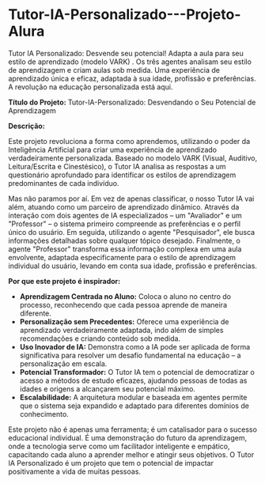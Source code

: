 # Tutor-IA-Personalizado---Projeto-Alura
Tutor IA Personalizado: Desvende seu potencial! Adapta a aula para seu estilo de aprendizado (modelo VARK) . Os três agentes analisam seu estilo de aprendizagem e criam aulas sob medida. Uma experiência de aprendizado única e eficaz, adaptada à sua idade, profissão e preferências. A revolução na educação personalizada está aqui. 

**Título do Projeto:** Tutor-IA-Personalizado: Desvendando o Seu Potencial de Aprendizagem

**Descrição:**

Este projeto revoluciona a forma como aprendemos, utilizando o poder da Inteligência Artificial para criar uma experiência de aprendizado verdadeiramente personalizada. Baseado no modelo VARK (Visual, Auditivo, Leitura/Escrita e Cinestésico), o Tutor IA analisa as respostas a um questionário aprofundado para identificar os estilos de aprendizagem predominantes de cada indivíduo.

Mas não paramos por aí. Em vez de apenas classificar, o nosso Tutor IA vai além, atuando como um parceiro de aprendizado dinâmico. Através da interação com dois agentes de IA especializados – um "Avaliador" e um "Professor" – o sistema primeiro compreende as preferências e o perfil único do usuário. Em seguida, utilizando o agente "Pesquisador", ele busca informações detalhadas sobre qualquer tópico desejado. Finalmente, o agente "Professor" transforma essa informação complexa em uma aula envolvente, adaptada especificamente para o estilo de aprendizagem individual do usuário, levando em conta sua idade, profissão e preferências.

**Por que este projeto é inspirador:**

*   **Aprendizagem Centrada no Aluno:** Coloca o aluno no centro do processo, reconhecendo que cada pessoa aprende de maneira diferente.
*   **Personalização sem Precedentes:** Oferece uma experiência de aprendizado verdadeiramente adaptada, indo além de simples recomendações e criando conteúdo sob medida.
*   **Uso Inovador de IA:** Demonstra como a IA pode ser aplicada de forma significativa para resolver um desafio fundamental na educação – a personalização em escala.
*   **Potencial Transformador:** O Tutor IA tem o potencial de democratizar o acesso a métodos de estudo eficazes, ajudando pessoas de todas as idades e origens a alcançarem seu potencial máximo.
*   **Escalabilidade:** A arquitetura modular e baseada em agentes permite que o sistema seja expandido e adaptado para diferentes domínios de conhecimento.

Este projeto não é apenas uma ferramenta; é um catalisador para o sucesso educacional individual. É uma demonstração do futuro da aprendizagem, onde a tecnologia serve como um facilitador inteligente e empático, capacitando cada aluno a aprender melhor e atingir seus objetivos. O Tutor IA Personalizado é um projeto que tem o potencial de impactar positivamente a vida de muitas pessoas.

